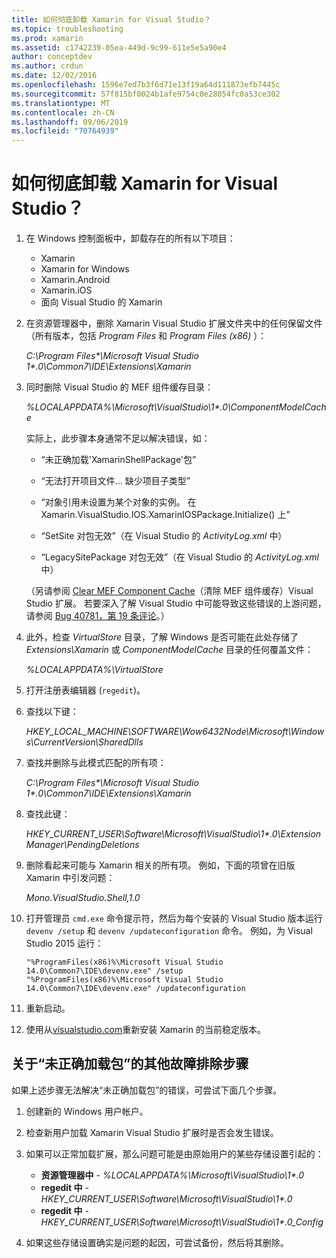 ```yaml
---
title: 如何彻底卸载 Xamarin for Visual Studio？
ms.topic: troubleshooting
ms.prod: xamarin
ms.assetid: c1742239-05ea-449d-9c99-611e5e5a90e4
author: conceptdev
ms.author: crdun
ms.date: 12/02/2016
ms.openlocfilehash: 1596e7ed7b3f6d71e13f19a64d111873efb7445c
ms.sourcegitcommit: 57f815bf0024b1afe9754c0e28054fc0a53ce302
ms.translationtype: MT
ms.contentlocale: zh-CN
ms.lasthandoff: 09/06/2019
ms.locfileid: "70764939"
---
```

# <a name="how-do-i-perform-a-thorough-uninstall-for-xamarin-for-visual-studio"></a>如何彻底卸载 Xamarin for Visual Studio？

1. 在 Windows 控制面板中，卸载存在的所有以下项目：

    - Xamarin
    - Xamarin for Windows
    - Xamarin.Android
    - Xamarin.iOS
    - 面向 Visual Studio 的 Xamarin

2. 在资源管理器中，删除 Xamarin Visual Studio 扩展文件夹中的任何保留文件（所有版本，包括 _Program Files_ 和 _Program Files (x86)_ ）：

    _C:\\Program Files\*\\Microsoft Visual Studio 1\*.0\\Common7\\IDE\\Extensions\\Xamarin_

3. 同时删除 Visual Studio 的 MEF 组件缓存目录：

    _%LOCALAPPDATA%\\Microsoft\\VisualStudio\\1\*.0\\ComponentModelCache_

    实际上，此步骤本身通常不足以解决错误，如：

    - “未正确加载'XamarinShellPackage'包”

    - “无法打开项目文件... 缺少项目子类型”

    - “对象引用未设置为某个对象的实例。  在 Xamarin.VisualStudio.IOS.XamarinIOSPackage.Initialize() 上”

    - “SetSite 对包无效”（在 Visual Studio 的 _ActivityLog.xml_ 中）

    - “LegacySitePackage 对包无效”（在 Visual Studio 的 _ActivityLog.xml_ 中）

    （另请参阅 [Clear MEF Component Cache](https://visualstudiogallery.msdn.microsoft.com/22b94661-70c7-4a93-9ca3-8b6dd45f47cd)（清除 MEF 组件缓存）Visual Studio 扩展。  若要深入了解 Visual Studio 中可能导致这些错误的上游问题，请参阅 [Bug 40781，第 19 条评论](https://bugzilla.xamarin.com/show_bug.cgi?id=40781#c19)。）

4. 此外，检查 _VirtualStore_ 目录，了解 Windows 是否可能在此处存储了 _Extensions\\Xamarin_ 或 _ComponentModelCache_ 目录的任何覆盖文件：

    _%LOCALAPPDATA%\\VirtualStore_

5. 打开注册表编辑器 (`regedit`)。

6. 查找以下键：

    _HKEY\_LOCAL\_MACHINE\\SOFTWARE\\Wow6432Node\\Microsoft\\Windows\\CurrentVersion\\SharedDlls_

7. 查找并删除与此模式匹配的所有项：

    _C:\\Program Files\*\\Microsoft Visual Studio 1\*.0\\Common7\\IDE\\Extensions\\Xamarin_

8. 查找此键：

    _HKEY\_CURRENT\_USER\\Software\\Microsoft\\VisualStudio\\1\*.0\\ExtensionManager\\PendingDeletions_

9. 删除看起来可能与 Xamarin 相关的所有项。  例如，下面的项曾在旧版 Xamarin 中引发问题：

    _Mono.VisualStudio.Shell,1.0_

10. 打开管理员 `cmd.exe` 命令提示符，然后为每个安装的 Visual Studio 版本运行 `devenv /setup` 和 `devenv /updateconfiguration` 命令。  例如，为 Visual Studio 2015 运行：

    ```
    "%ProgramFiles(x86)%\Microsoft Visual Studio 14.0\Common7\IDE\devenv.exe" /setup
    "%ProgramFiles(x86)%\Microsoft Visual Studio 14.0\Common7\IDE\devenv.exe" /updateconfiguration
    ```

11. 重新启动。

12. 使用从[visualstudio.com](https://visualstudio.com/xamarin/)重新安装 Xamarin 的当前稳定版本。

## <a name="additional-troubleshooting-steps-for-package-did-not-load-correctly"></a>关于“未正确加载包”的其他故障排除步骤

如果上述步骤无法解决“未正确加载包”的错误，可尝试下面几个步骤。

1. 创建新的 Windows 用户帐户。

2. 检查新用户加载 Xamarin Visual Studio 扩展时是否会发生错误。

3. 如果可以正常加载扩展，那么问题可能是由原始用户的某些存储设置引起的：

    - **资源管理器中** - _%LOCALAPPDATA%\\Microsoft\\VisualStudio\\1\*.0_
    - **regedit 中** - _HKEY\_CURRENT\_USER\\Software\\Microsoft\\VisualStudio\\1\*.0_
    - **regedit 中** - _HKEY\_CURRENT\_USER\\Software\\Microsoft\\VisualStudio\\1\*.0\_Config_

4. 如果这些存储设置确实是问题的起因，可尝试备份，然后将其删除。
